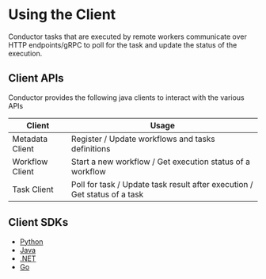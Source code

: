 # Using the Client

Conductor tasks that are executed by remote workers communicate over HTTP endpoints/gRPC to poll for the task and update the status of the execution.

## Client APIs

Conductor provides the following java clients to interact with the various APIs

| Client          | Usage                                                                     |
|-----------------|---------------------------------------------------------------------------|
| Metadata Client | Register / Update workflows and tasks definitions                           |
| Workflow Client | Start a new workflow / Get execution status of a workflow                 |
| Task Client     | Poll for task / Update task result after execution / Get status of a task |

## Client SDKs

* [Python](../documentation/clientsdks/python-sdk.md)
* [Java](../documentation/clientsdks/java-sdk.md)
* [.NET](../documentation/clientsdks/csharp-sdk.md)
* [Go](../documentation/clientsdks/go-sdk.md)
